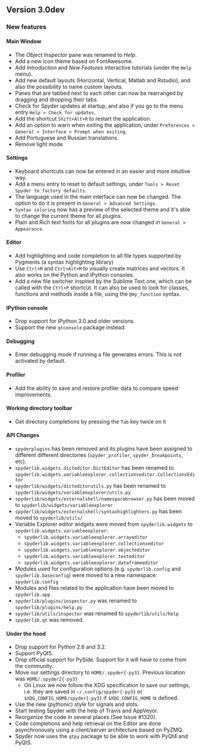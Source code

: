 ## Version 3.0dev

### New features

#### Main Window

* The *Object Inspector* pane was renamed to *Help*.
* Add a new icon theme based on FontAwesome.
* Add *Introduction* and *New Features* interactive tutorials (under the `Help` menu).
* Add new default layouts (Horizontal, Vertical, Matlab and Rstudio), and also the
  possibility to name custom layouts.
* Panes that are tabbed next to each other can now be rearranged by dragging and
  dropping their tabs.
* Check for Spyder updates at startup, and also if you go to the menu entry
  `Help > Check for updates`.
* Add the shortcut `Shift+Alt+R` to restart the application.
* Add an option to warn when exiting the application, under
  `Preferences > General > Interface > Prompt when exiting`.
* Add Portuguese and Russian translations.
* Remove light mode

#### Settings
* Keyboard shortcuts can now be entered in an easier and more intuitive way.
* Add a menu entry to reset to default settings, under
  `Tools > Reset Spyder to factory defaults`.
* The language used in the main interface can now be changed. The option to
  do it is present in `General > Advanced Settings`.
* `Syntax coloring` now has a preview of the selected theme and it's able to
  change the current theme for all plugins.
* Plain and Rich text fonts for all plugins are now changed in
  `General > Appearance`.

#### Editor
* Add highlighting and code completion to all file types supported by Pygments
  (a syntax highlighting library)
* Use `Ctrl+M` and `Ctrl+Alt+M` to visually create matrices and vectors. It also
  works on the Python and IPython consoles.
* Add a new file switcher inspired by the Sublime Text one, which can be called
  with the `Ctrl+P` shortcut. It can also be used to look for classes, functions
  and methods inside a file, using the `@my_function` syntax.

#### IPython console
* Drop support for IPython 3.0 and older versions.
* Support the new `qtconsole` package instead. 

#### Debugging
* Enter debugging mode if running a file generates errors. This is not activated
  by default.

#### Profiler
* Add the ability to save and restore profiler data to compare speed improvements.

#### Working directory toolbar
* Get directory completions by pressing the `Tab` key twice on it

#### API Changes
* `spyderplugins` has been removed and its plugins have been assigned to different
  different directories (`spyder_profiler`, `spyder_breakpoints`, etc).
* `spyderlib.widgets.dicteditor.DictEditor` has been renamed to
  `spyderlib.widgets.variableexplorer.collectionseditor.CollectionsEditor`
* `spyderlib/widgets/dicteditorutils.py` has been renamed to
  `spyderlib/widgets/variableexplorer/utils.py`
* `spyderlib/widgets/externalshell/namespacebrowser.py` has been moved to
  `spyderlib/widgets/variableexplorer`
* `spyderlib/widgets/externalshell/syntaxhighlighters.py` has been moved to
  `spyderlib/utils/`
* Variable Explorer editor widgets were moved from `spyderlib.widgets`
  to `spyderlib.widgets.variableexplorer`:
    * `spyderlib.widgets.variableexplorer.arrayeditor`
    * `spyderlib.widgets.variableexplorer.collectionseditor`
    * `spyderlib.widgets.variableexplorer.objecteditor`
    * `spyderlib.widgets.variableexplorer.texteditor`
    * `spyderlib.widgets.variableexplorer.dataframeeditor`
* Modules used for configuration options (e.g. `spyderlib.config` and
  `spyderlib.baseconfig`) were moved to a new namespace:
  `spyderlib.config`
* Modules and files related to the application have been moved to
  `spyderlib.app` 
* `spyderlib/plugins/inspector.py` was renamed to
  `spyderlib/plugins/help.py`
* `spyderlib/utils/inspector` was renamed to `spyderlib/utils/help`
* `spyderlib.qt` was removed.

#### Under the hood
* Drop support for Python 2.6 and 3.2.
* Support PyQt5.
* Drop official support for PySide. Support for it will have to come from the community.
* Move our settings directory to `HOME/.spyder{-py3}`. Previous location was `HOME/.spyder2{-py3}`
  * On Linux we now follow the XDG specification to save our settings, i.e. they are saved in
    `~/.config/spyder{-py3}` or `$XDG_CONFIG_HOME/spyder{-py3}` if `$XDG_CONFIG_HOME` is
    defined.
* Use the new (pythonic) style for signals and slots.
* Start testing Spyder with the help of Travis and AppVeyor.
* Reorganize the code in several places (See Issue #1320).
* Code completions and help retrieval on the Editor are done asynchronously using a
  client/server architecture based on PyZMQ.
* Spyder now uses the `qtpy` package to be able to work with PyQt4 and PyQt5.